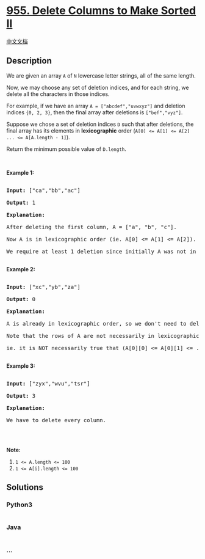 # [955. Delete Columns to Make Sorted II](https://leetcode.com/problems/delete-columns-to-make-sorted-ii)

[中文文档](/solution/0900-0999/0955.Delete%20Columns%20to%20Make%20Sorted%20II/README.md)

## Description

<p>We are given an array&nbsp;<code>A</code> of <code>N</code> lowercase letter strings, all of the same length.</p>

<p>Now, we may choose any set of deletion indices, and for each string, we delete all the characters in those indices.</p>

<p>For example, if we have an array <code>A = [&quot;abcdef&quot;,&quot;uvwxyz&quot;]</code> and deletion indices <code>{0, 2, 3}</code>, then the final array after deletions is <code>[&quot;bef&quot;,&quot;vyz&quot;]</code>.</p>

<p>Suppose we chose a set of deletion indices <code>D</code> such that after deletions, the final array has its elements in <strong>lexicographic</strong> order (<code>A[0] &lt;= A[1] &lt;= A[2] ... &lt;= A[A.length - 1]</code>).</p>

<p>Return the minimum possible value of <code>D.length</code>.</p>

<p>&nbsp;</p>

<div>

<div>

<ol>

</ol>

</div>

</div>

<div>

<p><strong>Example 1:</strong></p>

<pre>

<strong>Input: </strong><span id="example-input-1-1">[&quot;ca&quot;,&quot;bb&quot;,&quot;ac&quot;]</span>

<strong>Output: </strong><span id="example-output-1">1</span>

<strong>Explanation: </strong>

After deleting the first column, A = [&quot;a&quot;, &quot;b&quot;, &quot;c&quot;].

Now A is in lexicographic order (ie. A[0] &lt;= A[1] &lt;= A[2]).

We require at least 1 deletion since initially A was not in lexicographic order, so the answer is 1.

</pre>

<div>

<p><strong>Example 2:</strong></p>

<pre>

<strong>Input: </strong><span>[&quot;xc&quot;,&quot;yb&quot;,&quot;za&quot;]</span>

<strong>Output: </strong><span id="example-output-2">0</span>

<strong>Explanation: </strong>

A is already in lexicographic order, so we don&#39;t need to delete anything.

Note that the rows of A are not necessarily in lexicographic order:

ie. it is NOT necessarily true that (A[0][0] &lt;= A[0][1] &lt;= ...)

</pre>

<div>

<p><strong>Example 3:</strong></p>

<pre>

<strong>Input: </strong><span id="example-input-3-1">[&quot;zyx&quot;,&quot;wvu&quot;,&quot;tsr&quot;]</span>

<strong>Output: </strong><span id="example-output-3">3</span>

<strong>Explanation: </strong>

We have to delete every column.

</pre>

<p>&nbsp;</p>

<div>

<div>

<p><strong>Note:</strong></p>

<ol>
    <li><code>1 &lt;= A.length &lt;= 100</code></li>
    <li><code>1 &lt;= A[i].length &lt;= 100</code></li>
</ol>

</div>

</div>

</div>

</div>

</div>

## Solutions

<!-- tabs:start -->

### **Python3**

```python

```

### **Java**

```java

```

### **...**

```

```

<!-- tabs:end -->
